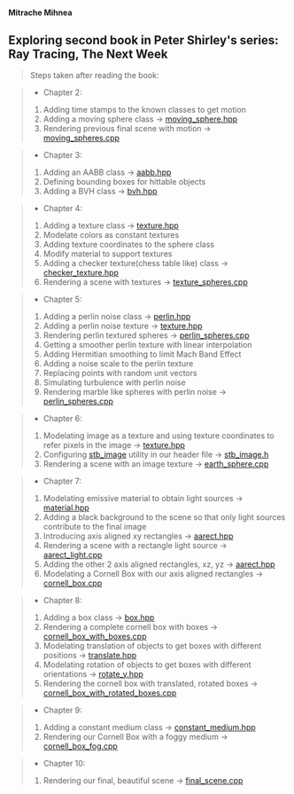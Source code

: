 #### Mitrache Mihnea

## Exploring second book in Peter Shirley's series: Ray Tracing, The Next Week

> Steps taken after reading the book:

> * Chapter 2:
> 1. Adding time stamps to the known classes to get motion
> 2. Adding a moving sphere class -> [moving_sphere.hpp](Chapter2/moving_sphere.hpp)
> 3. Rendering previous final scene with motion -> [moving_spheres.cpp](Chapter2/moving_spheres.cpp)

> * Chapter 3:
> 1. Adding an AABB class -> [aabb.hpp](Chapter3/aabb.hpp)
> 2. Defining bounding boxes for hittable objects
> 3. Adding a BVH class -> [bvh.hpp](Chapter3/bvh.hpp)

> * Chapter 4:
> 1. Adding a texture class -> [texture.hpp](Chapter4/texture.hpp)
> 2. Modelate colors as constant textures
> 3. Adding texture coordinates to the sphere class
> 4. Modify material to support textures
> 5. Adding a checker texture(chess table like) class -> [checker_texture.hpp](Chapter4/texture.hpp)
> 6. Rendering a scene with textures -> [texture_spheres.cpp](Chapter4/texture_spheres.cpp)

> * Chapter 5:
> 1. Adding a perlin noise class -> [perlin.hpp](Chapter5/perlin.hpp)
> 2. Adding a perlin noise texture -> [texture.hpp](Chapter4/texture.hpp)
> 3. Rendering perlin textured spheres -> [perlin_spheres.cpp](Chapter5/perlin_spheres.cpp)
> 4. Getting a smoother perlin texture with linear interpolation
> 5. Adding Hermitian smoothing to limit Mach Band Effect
> 6. Adding a noise scale to the perlin texture
> 7. Replacing points with random unit vectors
> 8. Simulating turbulence with perlin noise
> 9. Rendering marble like spheres with perlin noise -> [perlin_spheres.cpp](Chapter5/marble_spheres.cpp)

> * Chapter 6:
> 1. Modelating image as a texture and using texture coordinates to refer pixels in the image -> [texture.hpp](Chapter4/texture.hpp)
> 2. Configuring [stb_image](https://github.com/nothings/stb) utility in our header file -> [stb_image.h](Chapter6/rtw_stb_image.hpp)
> 3. Rendering a scene with an image texture -> [earth_sphere.cpp](Chapter6/earth_sphere.cpp)

> * Chapter 7:
> 1. Modelating emissive material to obtain light sources -> [material.hpp](Chapter2/material.hpp)
> 2. Adding a black background to the scene so that only light sources contribute to the final image
> 3. Introducing axis aligned xy rectangles -> [aarect.hpp](Chapter7/aarect.hpp)
> 4. Rendering a scene with a rectangle light source -> [aarect_light.cpp](Chapter7/aarect_light.cpp)
> 5. Adding the other 2 axis aligned rectangles, xz, yz -> [aarect.hpp](Chapter7/aarect.hpp)
> 6. Modelating a Cornell Box with our axis aligned rectangles -> [cornell_box.cpp](Chapter7/cornell_box.cpp)

> * Chapter 8:
> 1. Adding a box class -> [box.hpp](Chapter8/box.hpp)
> 2. Rendering a complete cornell box with boxes -> [cornell_box_with_boxes.cpp](Chapter8/cornell_box_with_boxes.cpp)
> 3. Modelating translation of objects to get boxes with different positions -> [translate.hpp](Chapter8/translate.hpp)
> 4. Modelating rotation of objects to get boxes with different orientations -> [rotate_y.hpp](Chapter8/rotate_y.hpp)
> 5. Rendering the cornell box with translated, rotated boxes -> [cornell_box_with_rotated_boxes.cpp](Chapter8/cornell_box_with_tr_boxes.cpp)

> * Chapter 9:
> 1. Adding a constant medium class -> [constant_medium.hpp](Chapter9/constant_medium.hpp)
> 2. Rendering our Cornell Box with a foggy medium -> [cornell_box_fog.cpp](Chapter9/cornell_box_fog.cpp)

> * Chapter 10:
> 1. Rendering our final, beautiful scene -> [final_scene.cpp](Chapter10/final_scene.cpp)